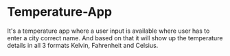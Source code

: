 # Temperature-App
It's a temperature app where a user input is available where user has to enter a city correct name. And based on that it will show up the temperature details in all 3 formats Kelvin, Fahrenheit and Celsius.
